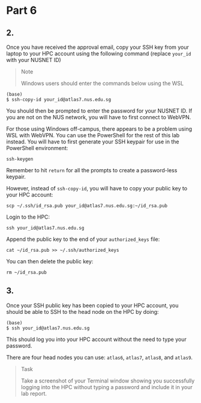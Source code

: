 # Part 6

## 2.
Once you have received the approval email, copy your SSH key from your laptop to your HPC account using the following command (replace `your_id` with your NUSNET ID) 

> <p class="note"> Note
>
> Windows users should enter the commands below using the WSL

```shell
(base) 
$ ssh-copy-id your_id@atlas7.nus.edu.sg
```

You should then be prompted to enter the password for your NUSNET ID. If you are not on the NUS network, you will have to first connect to WebVPN.

For those using Windows off-campus, there appears to be a problem using WSL with WebVPN. You can use the PowerShell for the rest of this lab instead. You will have to first generate your SSH keypair for use in the PowerShell environment:

```ssh-keygen```

Remember to hit `return` for all the prompts to create a password-less keypair.

However, instead of `ssh-copy-id`, you will have to copy your public key to your HPC account:

```shell
scp ~/.ssh/id_rsa.pub your_id@atlas7.nus.edu.sg:~/id_rsa.pub
```

Login to the HPC:

```shell
ssh your_id@atlas7.nus.edu.sg
```

Append the public key to the end of your `authorized_keys` file:

```shell
cat ~/id_rsa.pub >> ~/.ssh/authorized_keys
```

You can then delete the public key:

```shell
rm ~/id_rsa.pub
```

## 3.
Once your SSH public key has been copied to your HPC account, you should be able to SSH to the head node on the HPC by doing:

```shell
(base) 
$ ssh your_id@atlas7.nus.edu.sg
```

This should log you into your HPC account without the need to type your password.

There are four head nodes you can use: `atlas6`, `atlas7`, `atlas8`, and `atlas9`.

> <p class="task"> Task
>
> Take a screenshot of your Terminal window showing you successfully logging into the HPC without typing a password and include it in your lab report.